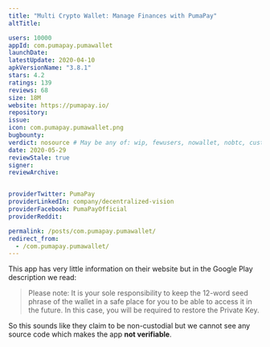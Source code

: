 ```yaml
---
title: "Multi Crypto Wallet: Manage Finances with PumaPay"
altTitle: 

users: 10000
appId: com.pumapay.pumawallet
launchDate: 
latestUpdate: 2020-04-10
apkVersionName: "3.8.1"
stars: 4.2
ratings: 139
reviews: 68
size: 18M
website: https://pumapay.io/
repository: 
issue: 
icon: com.pumapay.pumawallet.png
bugbounty: 
verdict: nosource # May be any of: wip, fewusers, nowallet, nobtc, custodial, nosource, nonverifiable, verifiable, bounty, defunct
date: 2020-05-29
reviewStale: true
signer: 
reviewArchive:


providerTwitter: PumaPay
providerLinkedIn: company/decentralized-vision
providerFacebook: PumaPayOfficial
providerReddit: 

permalink: /posts/com.pumapay.pumawallet/
redirect_from:
  - /com.pumapay.pumawallet/
---
```



This app has very little information on their website but in the Google Play
description we read:

> Please note: It is your sole responsibility to keep the 12-word seed phrase of
  the wallet in a safe place for you to be able to access it in the future. In
  this case, you will be required to restore the Private Key.

So this sounds like they claim to be non-custodial but we cannot see any source
code which makes the app **not verifiable**.
